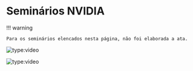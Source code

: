 # Seminários NVIDIA

!!! warning

    Para os seminários elencados nesta página, não foi elaborada a ata.

![type:video](https://youtube.com/embed/lblmP9syRPg)

![type:video](https://youtube.com/embed/U7SeNGQtz1I)
